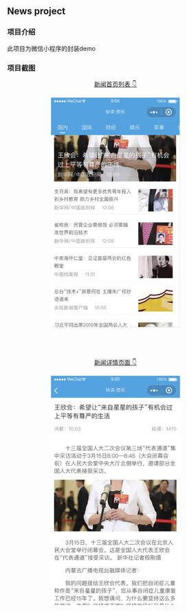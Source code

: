 News project
---

### 项目介绍

此项目为微信小程序的封装demo

### 项目截图

<div align=center>
  <a target="_blank" href="./screenshot/1.jpg">新闻首页列表 👇</a>
  <br />
  <br />
  <img src="./screenshot/1.jpg" width='300'/>
</div>

<br>
<br>
<br>
<br>

<div align=center>
  <a target="_blank" href="./screenshot/2.jpg">新闻详情页面 👇</a>
  <br />
  <br />
  <img src="./screenshot/2.jpg" width='300'/>
</div>
